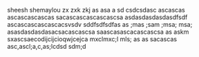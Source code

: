 sheesh
shemaylou
zx zxk zkj  as asa a
sd
csdcsdasc
ascascas
ascascascascas
sacascascascascascsa
asdasdasdasdasdfsdf
ascascascascascacsvsdv
sddfsdfsdfas as ;mas ;sam ;msa; msa; 
asasdasdasdasacsacascascsa
saascasascacascascsa as askm 
sxascsaecodijcijcioqwjcejca mxclmxc;l mls; 
as as sacascas
asc,ascl;a,c,as;lcdsd sdm;d 
